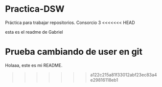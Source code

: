 # Practica-DSW

Práctica para trabajar repositorios. Consorcio 3
<<<<<<< HEAD

esta es el readme de Gabriel

Prueba cambiando de user en git
=======
Holaaa, este es mi README.
>>>>>>> a122c215a81f33012abf23ec83a4e29816118eb1
